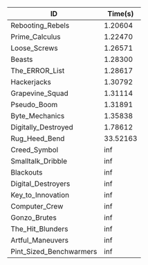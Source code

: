 |ID|Time(s)|
|-|-|
|Rebooting_Rebels|1.20604|
|Prime_Calculus|1.22470|
|Loose_Screws|1.26571|
|Beasts|1.28300|
|The_ERROR_List|1.28617|
|Hackerjacks|1.30792|
|Grapevine_Squad|1.31114|
|Pseudo_Boom|1.31891|
|Byte_Mechanics|1.35838|
|Digitally_Destroyed|1.78612|
|Rug_Heed_Bend|33.52163|
|Creed_Symbol|inf|
|Smalltalk_Dribble|inf|
|Blackouts|inf|
|Digital_Destroyers|inf|
|Key_to_Innovation|inf|
|Computer_Crew|inf|
|Gonzo_Brutes|inf|
|The_Hit_Blunders|inf|
|Artful_Maneuvers|inf|
|Pint_Sized_Benchwarmers|inf|
